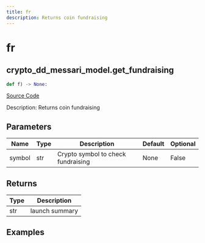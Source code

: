 ```yaml
---
title: fr
description: Returns coin fundraising
---
```

# fr

## crypto_dd_messari_model.get_fundraising

```python
def f) -> None:
```
[Source Code](https://github.com/OpenBB-finance/OpenBBTerminal/tree/main/openbb_terminal/decorators.py#L631)

Description: Returns coin fundraising

## Parameters

| Name | Type | Description | Default | Optional |
| ---- | ---- | ----------- | ------- | -------- |
| symbol | str | Crypto symbol to check fundraising | None | False |

## Returns

| Type | Description |
| ---- | ----------- |
| str | launch summary |

## Examples

